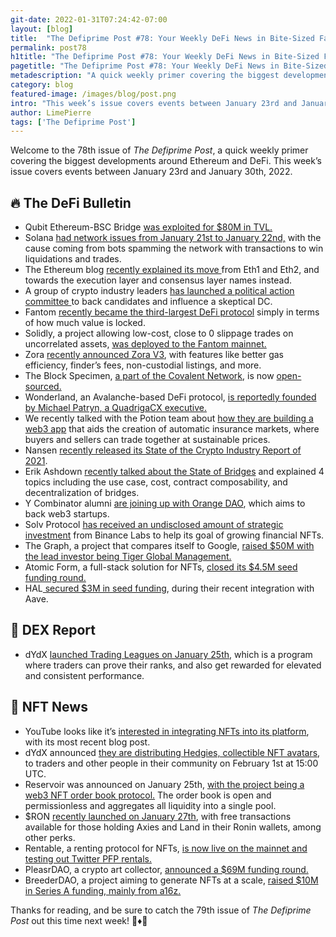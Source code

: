 ```yaml
---
git-date: 2022-01-31T07:24:42-07:00
layout: [blog]
title:  "The Defiprime Post #78: Your Weekly DeFi News in Bite-Sized Fashion"
permalink: post78
h1title: "The Defiprime Post #78: Your Weekly DeFi News in Bite-Sized Fashion"
pagetitle: "The Defiprime Post #78: Your Weekly DeFi News in Bite-Sized Fashion"
metadescription: "A quick weekly primer covering the biggest developments around Ethereum and DeFi. This week’s issue covers events between January 23rd and January 30th, 2022"
category: blog
featured-image: /images/blog/post.png
intro: "This week’s issue covers events between January 23rd and January 30th, 2022"
author: LimePierre
tags: ['The Defiprime Post']
---
```


Welcome to the 78th issue of _The Defiprime Post_, a quick weekly primer covering the biggest developments around Ethereum and DeFi. This week’s issue covers events between January 23rd and January 30th, 2022.


## 🔥 The DeFi Bulletin

* Qubit Ethereum-BSC Bridge [was exploited for $80M in TVL.](https://certik.medium.com/qubit-bridge-collapse-exploited-to-the-tune-of-80-million-a7ab9068e1a0)
* Solana [had network issues from January 21st to January 22nd,](https://blog.solend.fi/response-to-solana-network-issues-5c8184607283) with the cause coming from bots spamming the network with transactions to win liquidations and trades. 
* The Ethereum blog [recently explained its move ](https://blog.ethereum.org/2022/01/24/the-great-eth2-renaming/)from Eth1 and Eth2, and towards the execution layer and consensus layer names instead. 
* A group of crypto industry leaders [has launched a political action committee ](https://www.theblockcrypto.com/linked/132171/crypto-leaders-launch-political-action-committee-to-back-congressional-candidates)to back candidates and influence a skeptical DC. 
* Fantom [recently became the third-largest DeFi protocol](https://www.coindesk.com/markets/2022/01/24/fantom-becomes-third-largest-defi-protocol-by-value-locked/) simply in terms of how much value is locked. 
* Solidly, a project allowing low-cost, close to 0 slippage trades on uncorrelated assets, [was deployed to the Fantom mainnet.](https://andrecronje.medium.com/solidly-preparation-for-launch-8e653ce8a428) 
* Zora [recently announced Zora V3](https://zine.zora.co/zora-v3), with features like better gas efficiency, finder’s fees, non-custodial listings, and more. 
* The Block Specimen, [a part of the Covalent Network](https://www.covalenthq.com/blog/bsp-launch-announcement/), is now [open-sourced.](https://github.com/covalenthq/go-ethereum)
* Wonderland, an Avalanche-based DeFi protocol, [is reportedly founded by Michael Patryn, a QuadrigaCX executive.  ](https://www.theblockcrypto.com/post/131931/avalanche-defi-wonderland-time-0xsifu-quadrigacx-patryn)
* We recently talked with the Potion team about [how they are building a web3 app](https://defiprime.com/potion) that aids the creation of automatic insurance markets, where buyers and sellers can trade together at sustainable prices. 
* Nansen [recently released its State of the Crypto Industry Report of 2021](https://www.nansen.ai/post/nansens-state-of-the-crypto-industry-report-2021). 
* Erik Ashdown [recently talked about the State of Bridges](https://bit.ly/3KEt3EG) and explained 4 topics including the use case, cost, contract composability, and decentralization of bridges. 
* Y Combinator alumni [are joining up with Orange DAO](https://techcrunch.com/2022/01/24/hundreds-of-y-combinator-alumni-join-crypto-collective-to-back-web3-startups/), which aims to back web3 startups. 
* Solv Protocol [has received an undisclosed amount of strategic investment](https://www.binance.com/en/blog/ecosystem/binance-labs-makes-strategic-investment-in-solv-protocol-growing-financial-nfts-in-the-crypto-world-421499824684903352?s=09) from Binance Labs to help its goal of growing financial NFTs. 
* The Graph, a project that compares itself to Google, [raised $50M with the lead investor being Tiger Global Management.](https://www.coindesk.com/business/2022/01/21/google-for-blockchains-the-graph-raises-50m-led-by-tiger-global/) 
* Atomic Form, a full-stack solution for NFTs, [closed its $4.5M seed funding round. ](https://txvi5croxbmnq8mw-53414527152.shopifypreview.com/blogs/news/atomic-form-raises-its-series-seed-to-expand-full-stack-solutions-for-nfts-displays-and-on-chain-digital-media)
* HAL[ secured $3M in seed funding](https://www.theblockcrypto.com/post/131735/hal-secures-3-million-seed-funding-and-integration-with-defi-platform-aave), during their recent integration with Aave. 


## 💱 DEX Report

* dYdX [launched Trading Leagues on January 25th](https://dydx.exchange/blog/trading-leagues), which is a program where traders can prove their ranks, and also get rewarded for elevated and consistent performance.    


## 💎 NFT News

* YouTube looks like it’s [interested in integrating NFTs into its platform](https://blog.youtube/inside-youtube/letter-susan-our-2022-priorities/), with its most recent blog post.  
* dYdX announced [they are distributing Hedgies, collectible NFT avatars](https://dydx.exchange/blog/introducing-hedgies), to traders and other people in their community on February 1st at 15:00 UTC. 
* Reservoir was announced on January 25th, [with the project being a web3 NFT order book protocol.](https://reservoir.mirror.xyz/cW3-xUuLpqpfYmTMZhfTowOrJssEL_iSThuNoUmMpxE) The order book is open and permissionless and aggregates all liquidity into a single pool. 
* $RON [recently launched on January 27th](https://axie.substack.com/p/ron), with free transactions available for those holding Axies and Land in their Ronin wallets, among other perks. 
* Rentable, a renting protocol for NFTs, [is now live on the mainnet and testing out Twitter PFP rentals. ](https://medium.com/@rentableworld/rentable-is-live-on-mainnet-with-twitter-pfp-rentals-beta-guarded-launch-7b4f615b2f80?s=09)
* PleasrDAO, a crypto art collector, [announced a $69M funding round. ](https://www.theblockcrypto.com/post/131441/pleasrdao-crypto-art-fundraise)  
* BreederDAO, a project aiming to generate NFTs at a scale, [raised $10M in Series A funding, mainly from a16z.](https://techcrunch.com/2022/01/25/this-startup-newly-funded-by-a16z-is-producing-nfts-as-if-they-were-widgets/) 

Thanks for reading, and be sure to catch the 79th issue of _The Defiprime Post_ out this time next week! 👋♦️👋